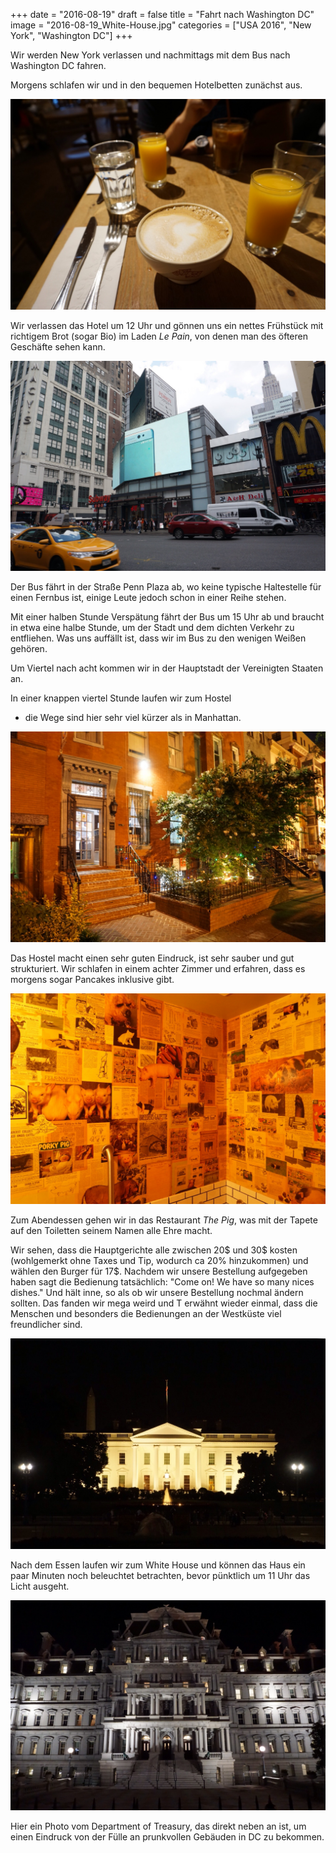 +++
date = "2016-08-19"
draft = false
title = "Fahrt nach Washington DC"
image = "2016-08-19_White-House.jpg"
categories = ["USA 2016", "New York", "Washington DC"]
+++

Wir werden New York verlassen und
nachmittags mit dem Bus nach Washington
DC fahren.

Morgens schlafen wir und in den bequemen
Hotelbetten zunächst aus.

![Le Pain](/images/2016-08-19_Le-Pain.jpg)

Wir verlassen das Hotel um 12 Uhr
und gönnen uns ein nettes Frühstück
mit richtigem Brot (sogar Bio)
im Laden *Le Pain*, von denen man des öfteren
Geschäfte sehen kann.

![Penn Plaza](/images/2016-08-19_Penn-Plaza.jpg)

Der Bus fährt in der Straße Penn Plaza ab,
wo keine typische Haltestelle für einen
Fernbus ist, einige Leute jedoch schon in
einer Reihe stehen.

Mit einer halben Stunde Verspätung
fährt der Bus um 15 Uhr ab
und braucht in etwa eine
halbe Stunde,
um der Stadt und dem dichten Verkehr
zu entfliehen.
Was uns auffällt ist,
dass wir im Bus zu den wenigen Weißen gehören.

Um Viertel nach acht kommen wir
in der Hauptstadt der Vereinigten Staaten an.

In einer knappen viertel Stunde laufen wir
zum Hostel
- die Wege sind hier sehr viel kürzer als
in Manhattan.

![Hostel](/images/2016-08-19_Hostel.jpg)

Das Hostel macht einen sehr guten Eindruck,
ist sehr sauber und gut strukturiert.
Wir schlafen in einem achter Zimmer
und erfahren, dass es morgens sogar Pancakes
inklusive gibt.

![The Pig](/images/2016-08-19_The-Pig.jpg)

Zum Abendessen gehen wir in
das Restaurant *The Pig*, was mit der
Tapete auf den Toiletten
seinem Namen alle Ehre macht.

Wir sehen, dass die Hauptgerichte alle
zwischen 20$ und 30$ kosten (wohlgemerkt ohne
Taxes und Tip, wodurch ca 20% hinzukommen)
und wählen den Burger für 17$.
Nachdem wir unsere Bestellung aufgegeben
haben sagt die Bedienung tatsächlich:
"Come on! We have so many nices dishes."
Und hält inne, so als ob wir unsere Bestellung
nochmal ändern sollten.
Das fanden wir mega weird und T
erwähnt wieder einmal, dass die
Menschen und besonders die Bedienungen
an der Westküste viel freundlicher sind.

![White House](/images/2016-08-19_White-House.jpg)

Nach dem Essen laufen wir zum White House
und können das Haus ein paar Minuten noch
beleuchtet betrachten, bevor pünktlich um
11 Uhr das Licht ausgeht.

![Department of Treasury](/images/2016-08-19_Department-Of-Treasury.jpg)

Hier ein Photo vom Department of Treasury,
das direkt neben an ist, um einen Eindruck
von der Fülle an prunkvollen Gebäuden
in DC zu bekommen.

